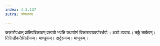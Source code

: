 ```yaml
---
index: 4.3.137
sutra: कोपधाच्च

---
```

ककारौपधात् प्रातिपदिकादण् प्रत्ययो भवति यथायोगं विकारावयवयोरर्थयोः। अञो ऽपवादः। तर्कु तार्कवम्। तित्तिडीकतैत्तिडीकम्। माण्डूकम्। दार्दुरूकम्। माधूकम्।